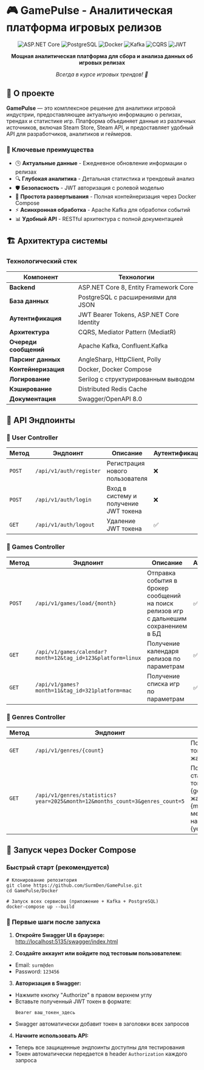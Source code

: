 # 🎮 GamePulse - Аналитическая платформа игровых релизов

<div align="center">

![ASP.NET Core](https://img.shields.io/badge/ASP.NET_Core-8.0-purple.svg)
![PostgreSQL](https://img.shields.io/badge/PostgreSQL-16-blue.svg)
![Docker](https://img.shields.io/badge/Docker-Ready-blue.svg)
![Kafka](https://img.shields.io/badge/Apache_Kafka-Streaming-orange.svg)
![CQRS](https://img.shields.io/badge/Architecture-CQRS-green.svg)
![JWT](https://img.shields.io/badge/Auth-JWT-orange.svg)

**Мощная аналитическая платформа для сбора и анализа данных об игровых релизах**

*Всегда в курсе игровых трендов! 🚀*

</div>

## 📖 О проекте

**GamePulse** — это комплексное решение для аналитики игровой индустрии, предоставляющее актуальную информацию о релизах, трендах и статистике игр. Платформа объединяет данные из различных источников, включая Steam Store, Steam API, и предоставляет удобный API для разработчиков, аналитиков и геймеров.

### 🌟 Ключевые преимущества

- 🕒 **Актуальные данные** - Ежедневное обновление информации о релизах
- 🔍 **Глубокая аналитика** - Детальная статистика и трендовый анализ
- 🛡️ **Безопасность** - JWT авторизация с ролевой моделью
- 🐳 **Простота развертывания** - Полная контейнеризация через Docker Compose
- ⚡ **Асинхронная обработка** - Apache Kafka для обработки событий
- 📊 **Удобный API** - RESTful архитектура с полной документацией

## 🏗️ Архитектура системы

### Технологический стек

| Компонент | Технологии |
|-----------|-------------|
| **Backend** | ASP.NET Core 8, Entity Framework Core |
| **База данных** | PostgreSQL с расширениями для JSON |
| **Аутентификация** | JWT Bearer Tokens, ASP.NET Core Identity |
| **Архитектура** | CQRS, Mediator Pattern (MediatR) |
| **Очереди сообщений** | Apache Kafka, Confluent.Kafka |
| **Парсинг данных** | AngleSharp, HttpClient, Polly |
| **Контейнеризация** | Docker, Docker Compose |
| **Логирование** | Serilog с структурированным выводом |
| **Кэширование** | Distributed Redis Cache |
| **Документация** | Swagger/OpenAPI 8.0 |

## 📡 API Эндпоинты

### 🔐 User Controller

| Метод | Эндпоинт | Описание | Аутентификация |
|-------|----------|-----------|----------------|
| `POST` | `/api/v1/auth/register` | Регистрация нового пользователя | ❌ |
| `POST` | `/api/v1/auth/login` | Вход в систему и получение JWT токена | ❌ |
| `GET` | `/api/v1/auth/logout` | Удаление JWT токена | ✅ |


### 🎯 Games Controller

| Метод | Эндпоинт | Описание | Аутентификация |
|-------|----------|-----------|----------------|
| `POST` | `/api/v1/games/load/{month}` | Отправка события в брокер сообщений на поиск релизов игр с дальнешим сохранением в БД | ✅ |
| `GET` | `/api/v1/games/calendar?month=12&tag_id=123&platform=linux` | Получение календаря релизов по параметрам | ✅ |
| `GET` | `/api/v1/games?month=11&tag_id=321platform=mac` | Получение списка игр по параметрам | ✅ |


### 📅 Genres Controller

| Метод | Эндпоинт | Описание | Аутентификация |
|-------|----------|-----------|----------------|
| `GET` | `/api/v1/genres/{count}` | Получение топ-{count} жанров | ✅ |
| `GET` | `/api/v1/genres/statistics?year=2025&month=12&months_count=3&genres_count=5` | Получение статистики по топ-{genres_count} жанрам, за {months_count} месяцев начиная с {year}/{month} | ✅ |


## 🐳 Запуск через Docker Compose

### Быстрый старт (рекомендуется)

```
# Клонирование репозитория
git clone https://github.com/SurmDen/GamePulse.git
cd GamePulse/Docker

# Запуск всех сервисов (приложение + Kafka + PostgreSQL)
docker-compose up --build
```
### 🚀 Первые шаги после запуска

1. **Откройте Swagger UI в браузере:**
[http://localhost:5135/swagger/index.html](http://localhost:5135/swagger/index.html)

2. **Создайте аккаунт или войдите под тестовым пользователем:**
- Email: `surm@den`
- Password: `123456`

3. **Авторизация в Swagger:**
- Нажмите кнопку "Authorize" в правом верхнем углу
- Вставьте полученный JWT токен в формате:
  ```
  Bearer ваш_токен_здесь
  ```
- Swagger автоматически добавит токен в заголовки всех запросов

4. **Начните использовать API:**
- Теперь все защищенные эндпоинты доступны для тестирования
- Токен автоматически передается в header `Authorization` каждого запроса
